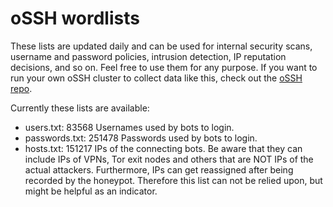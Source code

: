 # oSSH wordlists
These lists are updated daily and can be used for internal security scans, username and password policies, intrusion detection, IP reputation decisions, and so on. Feel free to use them for any purpose. If you want to run your own oSSH cluster to collect data like this, check out the [oSSH repo](https://github.com/toxyl/ossh).  

Currently these lists are available:  
- users.txt: 83568                                                                                                                                                                                                                                                                                                                                                                                                                                                             Usernames used by bots to login. 
- passwords.txt: 251478                                                                                                                                                                                                                                                                                                                                                                                                                                                             Passwords used by bots to login. 
- hosts.txt: 151217                                                                                                                                                                                                                                                                                                                                                                                                                                                             IPs of the connecting bots. Be aware that they can include IPs of VPNs, Tor exit nodes and others that are NOT IPs of the actual attackers. Furthermore, IPs can get reassigned after being recorded by the honeypot. Therefore this list can not be relied upon, but might be helpful as an indicator.
